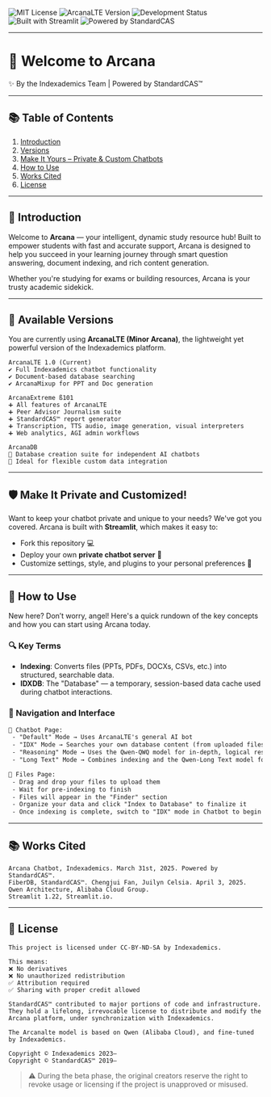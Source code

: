 ![MIT License](https://img.shields.io/badge/license-MIT-green.svg)
![ArcanaLTE Version](https://img.shields.io/badge/version-ArcanaLTE%201.0-blue)
![Development Status](https://img.shields.io/badge/status-PublicBeta-orange)
![Built with Streamlit](https://img.shields.io/badge/built%20with-Streamlit-ff4b4b?logo=streamlit)
![Powered by StandardCAS](https://img.shields.io/badge/powered%20by-StandardCAS™-purple)

---

# 🌌 Welcome to Arcana  
✨ By the Indexademics Team | Powered by StandardCAS™

--- 
## 📚 Table of Contents
1. [Introduction](https://github.com/CelsiaSolaraStarflare/Arcana/blob/ArcanaLTE/README.md#-introduction)
2. [Versions](https://github.com/CelsiaSolaraStarflare/Arcana/blob/ArcanaLTE/README.md#-available-versions)
3. [Make It Yours – Private & Custom Chatbots](README.md)
4. [How to Use](README.md)
5. [Works Cited](README.md)
6. [License](README.md)

---

## 💖 Introduction

Welcome to **Arcana** — your intelligent, dynamic study resource hub! Built to empower students with fast and accurate support, Arcana is designed to help you succeed in your learning journey through smart question answering, document indexing, and rich content generation.

Whether you're studying for exams or building resources, Arcana is your trusty academic sidekick.

---

## 🔮 Available Versions

You are currently using **ArcanaLTE (Minor Arcana)**, the lightweight yet powerful version of the Indexademics platform.

```
ArcanaLTE 1.0 (Current)
✔ Full Indexademics chatbot functionality
✔ Document-based database searching
✔ ArcanaMixup for PPT and Doc generation

ArcanaExtreme ß101
➕ All features of ArcanaLTE
➕ Peer Advisor Journalism suite
➕ StandardCAS™ report generator
➕ Transcription, TTS audio, image generation, visual interpreters
➕ Web analytics, AGI admin workflows

ArcanaDB
📁 Database creation suite for independent AI chatbots
📁 Ideal for flexible custom data integration
```

---

## 🛡 Make It Private and Customized!

Want to keep your chatbot private and unique to your needs? We've got you covered. Arcana is built with **Streamlit**, which makes it easy to:

- Fork this repository 💻  
- Deploy your own **private chatbot server** 🔐  
- Customize settings, style, and plugins to your personal preferences 🎨

---

## 📘 How to Use

New here? Don’t worry, angel! Here's a quick rundown of the key concepts and how you can start using Arcana today.

### 🔍 Key Terms
- **Indexing**: Converts files (PPTs, PDFs, DOCXs, CSVs, etc.) into structured, searchable data.
- **IDXDB**: The "Database" — a temporary, session-based data cache used during chatbot interactions.

### 🧭 Navigation and Interface

```txt
🌟 Chatbot Page:
 - "Default" Mode → Uses ArcanaLTE's general AI bot
 - "IDX" Mode → Searches your own database content (from uploaded files)
 - "Reasoning" Mode → Uses the Qwen-QWQ model for in-depth, logical responses
 - "Long Text" Mode → Combines indexing and the Qwen-Long Text model for longer, more contextual answers

📂 Files Page:
 - Drag and drop your files to upload them
 - Wait for pre-indexing to finish
 - Files will appear in the "Finder" section
 - Organize your data and click "Index to Database" to finalize it
 - Once indexing is complete, switch to "IDX" mode in Chatbot to begin querying your data!
```

---

## 📚 Works Cited

```
Arcana Chatbot, Indexademics. March 31st, 2025. Powered by StandardCAS™.
FiberDB, StandardCAS™. Chengjui Fan, Juilyn Celsia. April 3, 2025.
Qwen Architecture, Alibaba Cloud Group.
Streamlit 1.22, Streamlit.io.
```

---

## 📜 License

```
This project is licensed under CC-BY-ND-SA by Indexademics.

This means:
❌ No derivatives
❌ No unauthorized redistribution
✅ Attribution required
✅ Sharing with proper credit allowed

StandardCAS™ contributed to major portions of code and infrastructure. They hold a lifelong, irrevocable license to distribute and modify the Arcana platform, under synchronization with Indexademics.

The Arcanalte model is based on Qwen (Alibaba Cloud), and fine-tuned by Indexademics.

Copyright © Indexademics 2023–
Copyright © StandardCAS™ 2019–
```

> ⚠️ During the beta phase, the original creators reserve the right to revoke usage or licensing if the project is unapproved or misused.
